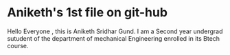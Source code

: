 # Aniketh's 1st file on git-hub
Hello Everyone , this is Aniketh Sridhar Gund. I am a Second year undergrad sutudent of the department of mechanical Engineering enrolled in its Btech course.

